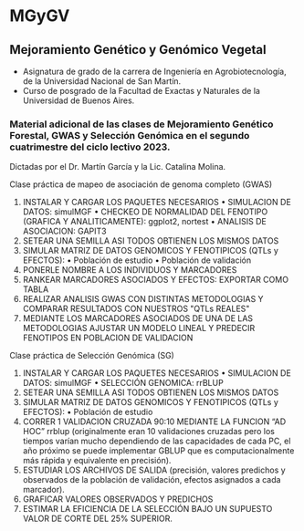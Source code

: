 # MGyGV
## Mejoramiento Genético y Genómico Vegetal 
- Asignatura de grado de la carrera de Ingeniería en Agrobiotecnología, de la Universidad Nacional de San Martín.
- Curso de posgrado de la Facultad de Exactas y Naturales de la Universidad de Buenos Aires.

### Material adicional de las clases de Mejoramiento Genético Forestal, GWAS y Selección Genómica en el segundo cuatrimestre del ciclo lectivo 2023.
Dictadas por el Dr. Martín García y la Lic. Catalina Molina.


Clase práctica de mapeo de asociación de genoma completo (GWAS)

1.	INSTALAR Y CARGAR LOS PAQUETES NECESARIOS
•	SIMULACION DE DATOS: simulMGF
•	CHECKEO DE NORMALIDAD DEL FENOTIPO (GRAFICA Y ANALITICAMENTE): ggplot2, nortest
•	ANALISIS DE ASOCIACION: GAPIT3
2.	SETEAR UNA SEMILLA ASI TODOS OBTIENEN LOS MISMOS DATOS
3.	SIMULAR MATRIZ DE DATOS GENOMICOS Y FENOTIPICOS (QTLs y EFECTOS):
•	Población de estudio
•	Población de validación
4.	PONERLE NOMBRE A LOS INDIVIDUOS Y MARCADORES
5.	RANKEAR MARCADORES ASOCIADOS Y EFECTOS: EXPORTAR COMO TABLA
6.	REALIZAR ANALISIS GWAS CON DISTINTAS METODOLOGIAS Y COMPARAR RESULTADOS CON NUESTROS "QTLs REALES"
7.	MEDIANTE LOS MARCADORES ASOCIADOS DE UNA DE LAS METODOLOGIAS AJUSTAR UN MODELO LINEAL Y PREDECIR FENOTIPOS EN POBLACION DE VALIDACION

Clase práctica de Selección Genómica (SG)

1.	INSTALAR Y CARGAR LOS PAQUETES NECESARIOS
•	SIMULACION DE DATOS: simulMGF
•	SELECCIÓN GENOMICA: rrBLUP
2.	SETEAR UNA SEMILLA ASI TODOS OBTIENEN LOS MISMOS DATOS
3.	SIMULAR MATRIZ DE DATOS GENOMICOS Y FENOTIPICOS (QTLs y EFECTOS):
•	Población de estudio
4.	CORRER 1 VALIDACION CRUZADA 90:10 MEDIANTE LA FUNCION “AD HOC” rrblup (originalmente eran 10 validaciones cruzadas pero los tiempos varían mucho dependiendo de las capacidades de cada PC, el año próximo se puede implementar GBLUP que es computacionalmente más rápida y equivalente en precisión).
5.	ESTUDIAR LOS ARCHIVOS DE SALIDA (precisión, valores predichos y observados de la población de validación, efectos asignados a cada marcador).
6.	GRAFICAR VALORES OBSERVADOS Y PREDICHOS
7.	ESTIMAR LA EFICIENCIA DE LA SELECCIÓN BAJO UN SUPUESTO VALOR DE CORTE DEL 25% SUPERIOR.

